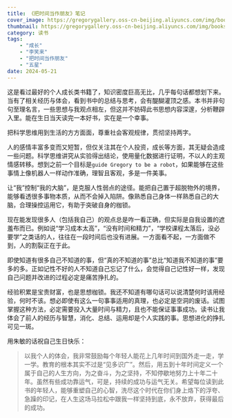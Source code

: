 ```yaml
---
title: 《把时间当作朋友》笔记
cover_image: https://gregorygallery.oss-cn-beijing.aliyuncs.com/img/books.jpeg
thumbnail: https://gregorygallery.oss-cn-beijing.aliyuncs.com/img/books.jpeg
category: 读书
tags: 
    - "成长"
    - "李笑来"
    - "把时间当作朋友"
    - "五星"
date: 2024-05-21
---
```


这是看过最好的个人成长类书籍了，知识密度巨高无比，几乎每句话都想划下来。当有了相关经历与体会，看到书中的总结与思考，会有醍醐灌顶之感。本书并非句句至理名言，一些思想与我观点相左，但这并不妨碍此书思想内容深邃，分析鞭辟入里。能在生日当天读完一本好书，实在是一个幸事。

把科学思维用到生活的方方面面，尊重社会客观规律，贯彻坚持两字。

人的感情丰富多变而又短暂，但仅关注其在个人投资，成长等方面，其无疑会造成一些问题。科学思维讲究从实验得出结论，使用量化数据进行证明，不以人的主观情感转移。想到之前一个目标是`guide Gregory to be a robot`，如果能够在这些事情上像机器人一样动作准确，理智且客观，多是一件美事。

让“我”控制“我的大脑”，是克服人性弱点的途径。能把自己置于超脱物外的境界，能够看透很多事物本质，从而不会掉入陷阱。像熟悉自己身体一样熟悉自己的大脑，合理操控运用它，有助于突破自身的枷锁。

现在能发现很多人（包括我自己）的观点总是咋一看正确，但实际是自我设置的遮羞布而已。例如说“学习成本太高”，“没有时间和精力”，“学校课程太落后，没必要学”之类话的人，往往在一段时间后也没有进展。一方面看不起，一方面做不到，人的割裂正在于此。

即使知道有很多自己不知道的事，但“真的不知道的事”总比“知道我不知道的事”要多的多。正如记性不好的人不知道自己忘记了什么，会觉得自己记性好一样，发现自己问题并改进的过程必定是痛苦挣扎的。

经验积累是宝贵财富，也是思想枷锁。我还不知道有哪句话可以说清楚何时该用经验，何时不该。想必即使有这么一句事事适用的真理，也必定是空洞的废话。试图掌握这种方法，必定需要投入大量时间与精力，且也不能保证事事成功。读书让我体会了前人的经历与智慧，消化、总结、运用却是个人实践的事。思想进化的挣扎可见一斑。

用朱敏的话祝自己生日快乐：
>以我个人的体会，我非常鼓励每个年轻人能花上几年时间到国外走一走，学一学。教育的根本其实不过是“见多识广”。然后，用五到十年时间定义一个属于自己的人生方向，为之奋斗，为之坚持，不知停歇地努力上十年二十年。虽然有些成功靠运气，可是，持续的成功与运气无关。希望每位读到此书的年轻人，能够重塑自己的心智，洗尽这个时代在你们身上烙下的浮夸、急躁的印记，在人生这场马拉松中跟我一样坚持到底，永不放弃，获得最后的成功。